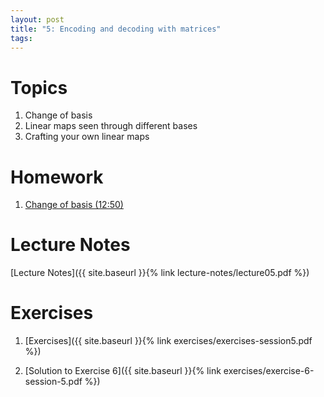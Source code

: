 ```yaml
---
layout: post
title: "5: Encoding and decoding with matrices"
tags:
---
```



# Topics

1. Change of basis
2. Linear maps seen through different bases
3. Crafting your own linear maps

# Homework

1. [Change of basis (12:50)](https://www.youtube.com/watch?v=P2LTAUO1TdA)

# Lecture Notes

[Lecture Notes]({{ site.baseurl }}{% link lecture-notes/lecture05.pdf  %})

# Exercises

1. [Exercises]({{ site.baseurl }}{% link exercises/exercises-session5.pdf  %})

2. [Solution to Exercise 6]({{ site.baseurl }}{% link exercises/exercise-6-session-5.pdf  %})

<!-- # Supplementary Content -->

<!-- [Last year's notes]({{ site.baseurl }}{% link docs/session-5-20201028-2.pdf  %}) -->